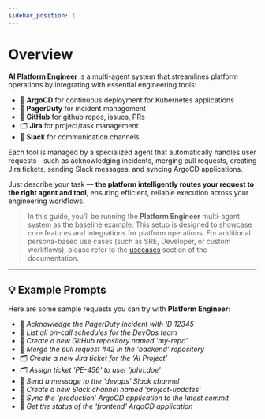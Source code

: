 ```yaml
---
sidebar_position: 1
---
```


# Overview

**AI Platform Engineer** is a multi-agent system that streamlines platform operations by integrating with essential engineering tools:

- 🚀 **ArgoCD** for continuous deployment for Kubernetes applications
- 🚨 **PagerDuty** for incident management
- 🐙 **GitHub** for github repos, issues, PRs
- 🗂️ **Jira** for project/task management
- 💬 **Slack** for communication channels

Each tool is managed by a specialized agent that automatically handles user requests—such as acknowledging incidents, merging pull requests, creating Jira tickets, sending Slack messages, and syncing ArgoCD applications.

Just describe your task — **the platform intelligently routes your request to the right agent and tool**, ensuring efficient, reliable execution across your engineering workflows.


> In this guide, you’ll be running the **Platform Engineer** multi-agent system as the baseline example. This setup is designed to showcase core features and integrations for platform operations.
> For additional persona-based use cases (such as SRE, Developer, or custom workflows), please refer to the [usecases](../usecases/platform-engineer.md) section of the documentation.

---

## 💡 Example Prompts

Here are some sample requests you can try with **Platform Engineer**:

- 🚨 *Acknowledge the PagerDuty incident with ID 12345*
- 🚨 *List all on-call schedules for the DevOps team*
- 🐙 *Create a new GitHub repository named 'my-repo'*
- 🐙 *Merge the pull request #42 in the ‘backend’ repository*
- 🗂️ *Create a new Jira ticket for the ‘AI Project’*
- 🗂️ *Assign ticket 'PE-456' to user 'john.doe'*
- 💬 *Send a message to the ‘devops’ Slack channel*
- 💬 *Create a new Slack channel named ‘project-updates’*
- 🚀 *Sync the ‘production’ ArgoCD application to the latest commit*
- 🚀 *Get the status of the 'frontend' ArgoCD application*